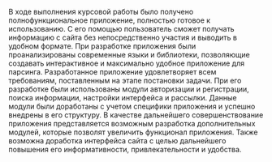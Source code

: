 В ходе выполнения курсовой работы было получено полнофункциональное приложение, полностью готовое к использованию. С его помощью пользователь сможет получать информацию с сайта без непосредственно участия и выводить в удобном формате. При разработке приложения были проанализированы современные языки и библиотеки, позволяющие создавать интерактивное и максимально удобное приложение для парсинга.
Разработанное приложение удовлетворяет всем требованиям, поставленным на этапе постановки задачи. При его разработке были использованы модули авторизации и регистрации, поиска информации, настройки интерфейса и рассылки. Данные модули были доработаны с учетом специфики приложения и успешно внедрены в его структуру.
В качестве дальнейшего совершенствование приложения представляется возможным разработка дополнительных модулей, которые позволят увеличить функционал приложения. Также возможна доработка интерфейса сайта с целью дальнейшего повышения его информативности, привлекательности и удобства.


